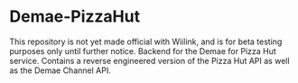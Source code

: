 # Demae-PizzaHut
This repository is not yet made official with Wiilink, and is for beta testing purposes only until further notice.
Backend for the Demae for Pizza Hut service. Contains a reverse engineered version of the Pizza Hut API as well as the Demae Channel API.